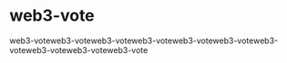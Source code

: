 # web3-vote
web3-voteweb3-voteweb3-voteweb3-voteweb3-voteweb3-voteweb3-voteweb3-voteweb3-voteweb3-vote
